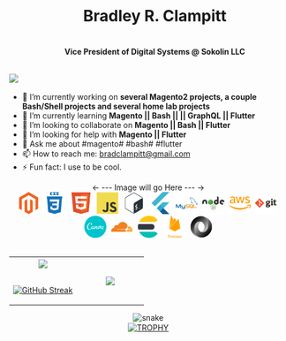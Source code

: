 <div id="user-content-toc">
  <ul align="center">
    <summary>
        <h1 style="display: inline-block">Bradley R. Clampitt</h1><br>
        <h4 style="display: inline-block">Vice President of Digital Systems @ Sokolin LLC</h2>
    </summary>
  </ul>
</div>

![](https://komarev.com/ghpvc/?username=bradclampitt&style=for-the-badge)

<!-- Intro -->
- 🔭 I’m currently working on **several Magento2 projects, a couple Bash/Shell projects and several home lab projects**
- 🌱 I’m currently learning **Magento || Bash || || GraphQL || Flutter**
- 👯 I’m looking to collaborate on **Magento || Bash || Flutter**
- 🤔 I’m looking for help with **Magento || Flutter**
- 💬 Ask me about #magento# #bash# #flutter
- 📫 How to reach me:  bradclampitt@gmail.com
- ⚡ Fun fact: I use to be cool.

<!-- Intro End -->


<div align="center">
    <span><- ---  Image will go Here  --- -></span>
</div>
<div align="center">
  <img src="https://github.com/devicons/devicon/blob/master/icons/magento/magento-original.svg" title="Magento" alt="Magento" width="40" height="40"/>&nbsp;
  <img src="https://github.com/devicons/devicon/blob/master/icons/css3/css3-plain-wordmark.svg"  title="CSS3" alt="CSS" width="40" height="40"/>&nbsp;
  <img src="https://github.com/devicons/devicon/blob/master/icons/html5/html5-original.svg" title="HTML5" alt="HTML" width="40" height="40"/>&nbsp;
  <img src="https://github.com/devicons/devicon/blob/master/icons/javascript/javascript-original.svg" title="JavaScript" alt="JavaScript" width="40" height="40"/>&nbsp;
  <img src="https://github.com/devicons/devicon/blob/master/icons/bash/bash-original.svg" title="Bash" alt="Bash" width="40" height="40"/>&nbsp;
  <img src="https://github.com/devicons/devicon/blob/master/icons/flutter/flutter-original.svg" title="Flutter" alt="Flutter" width="40" height="40"/>&nbsp;
  <img src="https://github.com/devicons/devicon/blob/master/icons/mysql/mysql-original-wordmark.svg" title="MySQL"  alt="MySQL" width="40" height="40"/>&nbsp;
  <img src="https://github.com/devicons/devicon/blob/master/icons/nodejs/nodejs-original-wordmark.svg" title="NodeJS" alt="NodeJS" width="40" height="40"/>&nbsp;
  <img src="https://github.com/devicons/devicon/blob/master/icons/amazonwebservices/amazonwebservices-plain-wordmark.svg" title="AWS" alt="AWS" width="40" height="40"/>&nbsp;
  <img src="https://github.com/devicons/devicon/blob/master/icons/git/git-original-wordmark.svg" title="Git" **alt="Git" width="40" height="40"/>&nbsp;
  <img src="https://github.com/devicons/devicon/blob/master/icons/canva/canva-original.svg" title="Canva" alt="Canva" width="40" height="40"/>&nbsp;
  <img src="https://github.com/devicons/devicon/blob/master/icons/cloudflare/cloudflare-original.svg" title="Cloudflare" alt="Cloudflare" width="40" height="40"/>&nbsp;
  <img src="https://github.com/devicons/devicon/blob/master/icons/elasticsearch/elasticsearch-original.svg" title="Elasticsearch" alt="Elasticsearch" width="40" height="40"/>&nbsp;
  <img src="https://github.com/devicons/devicon/blob/master/icons/firebase/firebase-plain-wordmark.svg" title="Firebase" alt="Firebase" width="40" height="40"/>&nbsp;
  <img src="https://github.com/devicons/devicon/blob/master/icons/json/json-original.svg" title="json"  alt="json" width="40" height="40"/>
</div>
<br>


<!--- stats & Trophy (start) -->
<p align="center">
    <!--- stats (start) -->
    <table align="center">
        <tr border="none">
            <td width="50%" align="center">
                <img  align="center"  src="https://github-readme-stats.vercel.app/api?username=bradclampitt&theme=nord&show_icons=true&count_private=true" />
                <br></br>

[![GitHub Streak](https://streak-stats.demolab.com/?user=bradclampitt)](https://git.io/streak-stats)

</td>
            <td width="50%" align="center">
                <img align="center" src="https://github-readme-stats.anuraghazra1.vercel.app/api/top-langs/?username=bradclampitt&theme=nord&hide_border=false&no-bg=true&no-frame=true&langs_count=10"/>
            </td>
        </tr>
    </table>
    <!--- stats (end) -->
    <!--- Conribution Graph -->
    <div align="center">
        <img  src="https://github-readme-activity-graph.vercel.app/graph?username=bradclampitt&theme=nord" alt="snake" /></a>
    </div>
    <!--- trophy (start) -->
    <div align=center>
        <a href="https://github.com/ryo-ma/github-profile-trophy" title="Go to Source">
            <img align="center" width=84% src="https://github-profile-trophy.vercel.app/?username=bradclampitt&theme=flat&row=1&column=9&margin-h=15&margin-w=5&no-bg=true" alt="TROPHY" />
        </a>
    </div>
    <!--- trophy (end) -->
</p>
<!--- stats (end) -->
